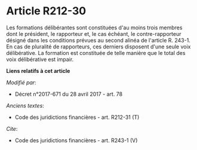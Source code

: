 # Article R212-30

Les formations délibérantes sont constituées d'au moins trois membres dont le président, le rapporteur et, le cas échéant, le
contre-rapporteur désigné dans les conditions prévues au second alinéa de l'article R. 243-1. En cas de pluralité de
rapporteurs, ces derniers disposent d'une seule voix délibérative. La formation est constituée de telle manière que le total
des voix délibérative est impair.

**Liens relatifs à cet article**

_Modifié par_:

  - Décret n°2017-671 du 28 avril 2017 - art. 78

_Anciens textes_:

  - Code des juridictions financières - art. R212-31 (T)

_Cite_:

  - Code des juridictions financières - art. R243-1 (V)
